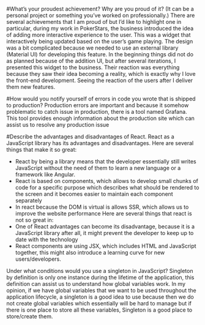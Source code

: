#What’s your proudest achievement? Why are you proud of it? (It can be a personal project or something you’ve worked on professionally.)
There are several achievements that I am proud of but I’d like to highlight one in particular, during my work in PokerStars, the business introduced the idea of adding more interactive experience to the user. This was a widget that interactively being updated based on the user’s game playing. The design was a bit complicated because we needed to use an external library (Material UI) for developing this feature. In the beginning things did not do as planned because of the addition UI, but after several iterations, I presented this widget to the business. Their reaction was everything because they saw their idea becoming a reality, which is exactly why I love the front-end development. Seeing the reaction of the users after I deliver them new features.

#How would you notify yourself of errors in code you wrote that is shipped to production?
Production errors are important and because it somehow problematic to catch issue in production, there is a tool named Grafana. This tool provides enough information about the production site which can assist us to resolve any production issue

#Describe the advantages and disadvantages of React.
React as a JavaScript library has its advantages and disadvantages.
Here are several things that make it so great: 
*	React by being a library means that the developer essentially still writes JavaScript without the need of them to learn a new language or a framework like Angular.
*	React is based on components, which allows to develop small chunks of code for a specific purpose which describes what should be rendered to the screen and it becomes easier to maintain each component separately
*	In react because the DOM is virtual is allows SSR, which allows us to improve the website performance
Here are several things that react is not so great in:
*	One of React advantages can become its disadvantage, because it is a JavaScript library after all, it might prevent the developer to keep up to date with the technology
*	React components are using JSX, which includes HTML and JavaScript together, this might also introduce a learning curve for new users/developers.

Under what conditions would you use a singleton in JavaScript?
Singleton by definition is only one instance during the lifetime of the application, this definition can assist us to understand how global variables work. In my opinion, if we have global variables that we want to be used throughout the application lifecycle, a singleton is a good idea to use because then we do not create global variables which essentially will be hard to manage but if there is one place to store all these variables, Singleton is a good place to store/create them. 
